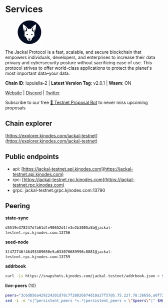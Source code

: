 # Services

<figure><img src="https://raw.githubusercontent.com/kj89/cosmos-images/main/logos/jackal.png" alt=""><figcaption></figcaption></figure>

The Jackal Protocol is a fast, scalable, and secure blockchain that empowers  individuals, developers, and enterprises to increase their data privacy and  cybersecurity posture without sacrificing ease of use. This protocol strives  to offer world-class applications to protect the planet's most important data–your data.

**Chain ID**: lupulella-2 | **Latest Version Tag**: v2.0.1 | **Wasm**: ON

[Website](https://jackalprotocol.com) | [Discord](https://discord.com/invite/5GKym3p6rj) | [Twitter](https://twitter.com/Jackal_Protocol)



Subscribe to our free [🤖 Testnet Proposal Bot](https://t.me/kjnodes_testnet_proposal_bot) to never miss upcoming proposals


## Chain explorer
[https://explorer.kjnodes.com/jackal-testnet](https://explorer.kjnodes.com/jackal-testnet)

## Public endpoints

* api: [https://jackal-testnet.api.kjnodes.com](https://jackal-testnet.api.kjnodes.com)
* rpc: [https://jackal-testnet.rpc.kjnodes.com](https://jackal-testnet.rpc.kjnodes.com)
* grpc: jackal-testnet.grpc.kjnodes.com:13790

## Peering

**state-sync**

```text
d5519e378247dfb61dfe90652d1fe3e2b3005a5b@jackal-testnet.rpc.kjnodes.com:13756
```

**seed-node**

```text
3f472746f46493309650e5a033076689996c8881@jackal-testnet.rpc.kjnodes.com:13759
```

**addrbook**
```bash
curl -Ls https://snapshots.kjnodes.com/jackal-testnet/addrbook.json > $HOME/.canine/config/addrbook.json
```

**live-peers** (10)
```bash
peers="3c6d856a429224201d78c7f28026874d10a27f57@5.75.227.78:26656,a0f726a3dffb45d9cbde0913701bd757fcd7e434@157.90.2.254:36656,5eedbfbe64b942f4ab54db3842acf3bfab034c24@161.97.74.88:46656,0394449cab5a29f24dd4f37683d3b7622f27c0fc@65.108.206.118:61156,09d9127972ded9e22f9f11833ed7fcfa149cf1fa@65.109.92.240:19126,d5519e378247dfb61dfe90652d1fe3e2b3005a5b@65.109.68.190:13756,dc84774683298e57a848b59b7c0d1a70477b4fc1@213.239.207.175:48656,fabb22d283df1698de657c2bf4084892362136d6@38.242.237.107:26676,3aaeda343f226f9f2f00eeda53a20db438449c8c@89.58.45.204:46656,11b91d243d43e761c96cfbf49f2f2bd06cce2df8@65.109.23.114:17556"
sed -i -e "s|^persistent_peers *=.*|persistent_peers = \"$peers\"|" $HOME/.canine/config/config.toml
```
